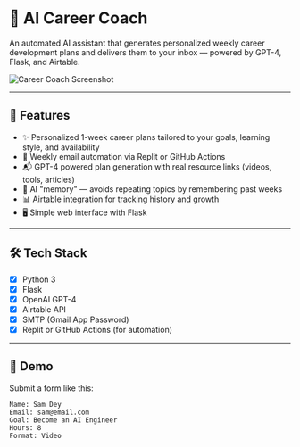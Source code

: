 # 🧠 AI Career Coach

An automated AI assistant that generates personalized weekly career development plans and delivers them to your inbox — powered by GPT-4, Flask, and Airtable.

![Career Coach Screenshot](https://your-screenshot-url-if-hosted.png)

---

## 🚀 Features

- ✨ Personalized 1-week career plans tailored to your goals, learning style, and availability
- 🔁 Weekly email automation via Replit or GitHub Actions
- 📬 GPT-4 powered plan generation with real resource links (videos, tools, articles)
- 🧠 AI "memory" — avoids repeating topics by remembering past weeks
- 📊 Airtable integration for tracking history and growth
- 🖥️ Simple web interface with Flask

---

## 🛠️ Tech Stack

- [x] Python 3
- [x] Flask
- [x] OpenAI GPT-4
- [x] Airtable API
- [x] SMTP (Gmail App Password)
- [x] Replit or GitHub Actions (for automation)

---

## 📸 Demo

Submit a form like this:

```text
Name: Sam Dey
Email: sam@email.com
Goal: Become an AI Engineer
Hours: 8
Format: Video
